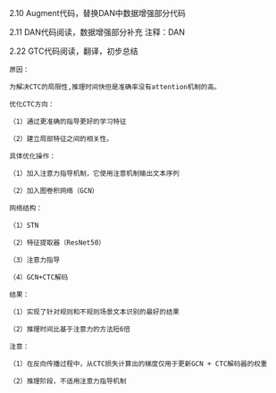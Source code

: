 2.10 Augment代码，替换DAN中数据增强部分代码

2.11 DAN代码阅读，数据增强部分补充  注释：DAN


2.22 GTC代码阅读，翻译，初步总结
	
	原因：
	
	为解决CTC的局限性,推理时间快但是准确率没有attention机制的高。
	
	优化CTC方向：
	
	（1）通过更准确的指导更好的学习特征
	
	（2）建立局部特征之间的相关性。
	
	具体优化操作：
	
	（1）加入注意力指导机制，它使用注意机制输出文本序列
	
	（2）加入图卷积网络（GCN）
	
	网络结构：
	
	（1）STN
	
	（2）特征提取器（ResNet50）
	
	（3）注意力指导
	
	（4）GCN+CTC解码
	
	结果：
	
	（1）实现了针对规则和不规则场景文本识别的最好的结果
	
	（2）推理时间比基于注意力的方法短6倍
	
	注意：
	
	（1）在反向传播过程中，从CTC损失计算出的梯度仅用于更新GCN + CTC解码器的权重
	
	（2）推理阶段，不适用注意力指导机制

